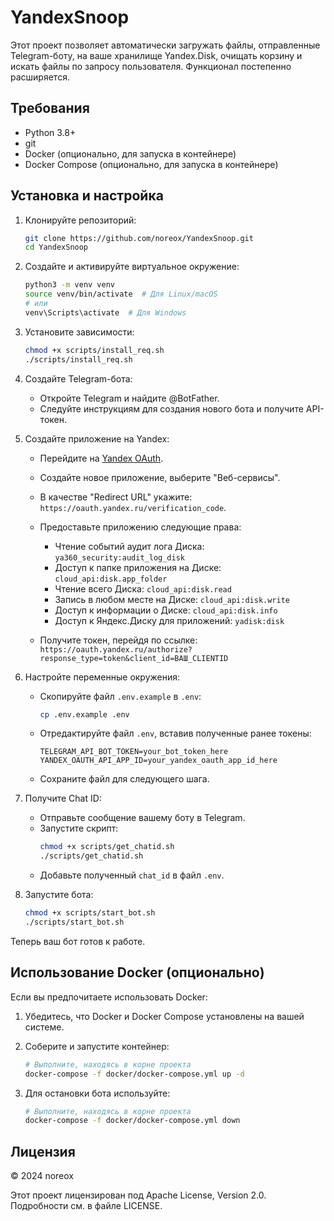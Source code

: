 # YandexSnoop

Этот проект позволяет автоматически загружать файлы, отправленные Telegram-боту, на ваше хранилище Yandex.Disk, очищать корзину и искать файлы по запросу пользователя. Функционал постепенно расширяется.

## Требования

- Python 3.8+
- git
- Docker (опционально, для запуска в контейнере)
- Docker Compose (опционально, для запуска в контейнере)

## Установка и настройка

1. Клонируйте репозиторий:
   ```bash
   git clone https://github.com/noreox/YandexSnoop.git
   cd YandexSnoop
   ```

2. Создайте и активируйте виртуальное окружение:
   ```bash
   python3 -m venv venv
   source venv/bin/activate  # Для Linux/macOS
   # или
   venv\Scripts\activate  # Для Windows
   ```

3. Установите зависимости:
   ```bash
   chmod +x scripts/install_req.sh
   ./scripts/install_req.sh
   ```

4. Создайте Telegram-бота:
   - Откройте Telegram и найдите @BotFather.
   - Следуйте инструкциям для создания нового бота и получите API-токен.

5. Создайте приложение на Yandex:
   - Перейдите на [Yandex OAuth](https://oauth.yandex.ru/).
   - Создайте новое приложение, выберите "Веб-сервисы".
   - В качестве "Redirect URL" укажите: `https://oauth.yandex.ru/verification_code`.
   - Предоставьте приложению следующие права:
     - Чтение событий аудит лога Диска: `ya360_security:audit_log_disk`
     - Доступ к папке приложения на Диске: `cloud_api:disk.app_folder`
     - Чтение всего Диска: `cloud_api:disk.read`
     - Запись в любом месте на Диске: `cloud_api:disk.write`
     - Доступ к информации о Диске: `cloud_api:disk.info`
     - Доступ к Яндекс.Диску для приложений: `yadisk:disk`

   - Получите токен, перейдя по ссылке:
     `https://oauth.yandex.ru/authorize?response_type=token&client_id=ВАШ_CLIENTID`

6. Настройте переменные окружения:
   - Скопируйте файл `.env.example` в `.env`:
     ```bash
     cp .env.example .env
     ```
   - Отредактируйте файл `.env`, вставив полученные ранее токены:
     ```
     TELEGRAM_API_BOT_TOKEN=your_bot_token_here
     YANDEX_OAUTH_API_APP_ID=your_yandex_oauth_app_id_here
     ```
   - Сохраните файл для следующего шага.

7. Получите Chat ID:
   - Отправьте сообщение вашему боту в Telegram.
   - Запустите скрипт:
     ```bash
     chmod +x scripts/get_chatid.sh
     ./scripts/get_chatid.sh
     ```
   - Добавьте полученный `chat_id` в файл `.env`.

8. Запустите бота:
   ```bash
   chmod +x scripts/start_bot.sh
   ./scripts/start_bot.sh
   ```

Теперь ваш бот готов к работе.

## Использование Docker (опционально)

Если вы предпочитаете использовать Docker:

1. Убедитесь, что Docker и Docker Compose установлены на вашей системе.

2. Соберите и запустите контейнер:
   ```bash
   # Выполните, находясь в корне проекта
   docker-compose -f docker/docker-compose.yml up -d
   ```

3. Для остановки бота используйте:
   ```bash
   # Выполните, находясь в корне проекта
   docker-compose -f docker/docker-compose.yml down
   ```

## Лицензия

© 2024 noreox

Этот проект лицензирован под Apache License, Version 2.0. Подробности см. в файле LICENSE.
